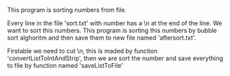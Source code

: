 This program is sorting numbers from file. 

Every line in the file 'sort.txt' with number has a \n at the end of the line. We want to sort this numbers.
This program is sorting this numbers by bubble sort alghoritm and then save them to new file named 'aftersort.txt'.

Firstable we need to cut \n, this is maded by function 'convertListToIntAndStrip', then we are sort the number and save everything to file by function named 'saveListToFile'
